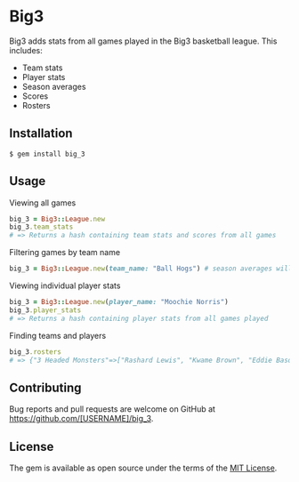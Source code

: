 # Big3

Big3 adds stats from all games played in the Big3 basketball league.  This includes:

* Team stats
* Player stats
* Season averages
* Scores
* Rosters


## Installation

    $ gem install big_3

## Usage

Viewing all games

```ruby
big_3 = Big3::League.new
big_3.team_stats
# => Returns a hash containing team stats and scores from all games
```

Filtering games by team name

```ruby
big_3 = Big3::League.new(team_name: "Ball Hogs") # season averages will also be included
```

Viewing individual player stats

```ruby
big_3 = Big3::League.new(player_name: "Moochie Norris")
big_3.player_stats
# => Returns a hash containing player stats from all games played
```

Finding teams and players

```ruby
big_3.rosters
# => {"3 Headed Monsters"=>["Rashard Lewis", "Kwame Brown", "Eddie Basden", "Hakim Warrick", "Mahmoud Abdul-Rauf", "Jason Williams", "Kareem Rush"], .etc}
```

## Contributing

Bug reports and pull requests are welcome on GitHub at https://github.com/[USERNAME]/big_3.

## License

The gem is available as open source under the terms of the [MIT License](http://opensource.org/licenses/MIT).
